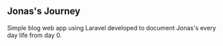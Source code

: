 ## Jonas's Journey

Simple blog web app using Laravel developed to document Jonas's every day life from day 0.